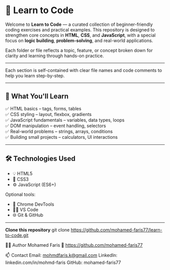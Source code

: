 # 📘 Learn to Code

Welcome to **Learn to Code** — a curated collection of beginner-friendly coding exercises and practical examples. This repository is designed to strengthen core concepts in **HTML**, **CSS**, and **JavaScript**, with a special focus on **logic building**, **problem-solving**, and real-world applications.

Each folder or file reflects a topic, feature, or concept broken down for clarity and learning through hands-on practice.

---


Each section is self-contained with clear file names and code comments to help you learn step-by-step.

---

## 🧠 What You'll Learn

✅ HTML basics – tags, forms, tables  
✅ CSS styling – layout, flexbox, gradients  
✅ JavaScript fundamentals – variables, data types, loops  
✅ DOM manipulation – event handling, selectors  
✅ Real-world problems – strings, arrays, conditions  
✅ Building small projects – calculators, UI interactions  

---

## 🛠️ Technologies Used

- 💡 HTML5  
- 🎨 CSS3  
- ⚙️ JavaScript (ES6+)

Optional tools:
- 🧪 Chrome DevTools  
- 🧑‍💻 VS Code  
- 🌐 Git & GitHub

---

**Clone this repository**
   git clone https://github.com/mohamed-faris77/learn-to-code.git


🙋‍♂️ Author
Mohamed Faris
🔗 https://github.com/mohamed-faris77

📫 Contact
Email: mohmdfaris.k@gmail.com
LinkedIn: linkedin.com/in/mohmd-faris
GitHub: mohamed-faris77




